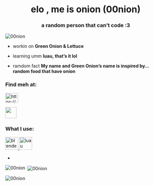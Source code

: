 <h1 align="center">elo , me is onion (00nion)</h1>
<h3 align="center">a random person that can’t code :3</h3>

<p align="left"> <img src="https://komarev.com/ghpvc/?username=00nion&label=Profile%20views&color=0e75b6&style=flat" alt="00nion" /> </p>

- workin on **Green Onion & Lettuce**

- learning umm **luau, that’s it lol**

- ramdom fact **My name and Green Onion’s name is inspired by… random food that have onion**

<h3 align="left">Find meh at:</h3>
<p align="left">
<a href="https://discord.com/users/684584287412158516" target="blank"><img align="center" src="https://cdn.prod.website-files.com/6257adef93867e50d84d30e2/636e0a6a49cf127bf92de1e2_icon_clyde_blurple_RGB.png" alt="https://discord.com/users/684584287412158516" height="30" width="40" /></a>
</p>
<a href="https://www.roblox.com/users/3228179451/profile" target="blank"><img align="center" src="https://static.wikia.nocookie.net/robloxcities/images/d/d2/RobloxLogo.png/revision/latest/scale-to-width-down/985?cb=20230125021936" alt="" height="35" width="35" /></a>

<h3 align="left">What I use:</h3>
<p align="left"> <a href="https://www.blender.org/" target="_blank" rel="noreferrer"> <img src="https://download.blender.org/branding/community/blender_community_badge_white.svg" alt="blender" width="40" height="40"/> </a> <a href="https://www.luau.org/" target="_blank" rel="noreferrer"> <img src="https://upload.wikimedia.org/wikipedia/commons/thumb/8/8f/Luau_Logo_%28Programming_Language%29.svg/1200px-Luau_Logo_%28Programming_Language%29.svg.png" alt="luau" width="40" height="40"/> </a> </p>

-   

<p><img align="left" src="https://github-readme-stats.vercel.app/api/top-langs?username=00nion&show_icons=true&locale=en&layout=compact" alt="00nion" /></p>

<p>&nbsp;<img align="center" src="https://github-readme-stats.vercel.app/api?username=00nion&show_icons=true&locale=en" alt="00nion" /></p>

<p><img align="center" src="https://github-readme-streak-stats.herokuapp.com/?user=00nion&" alt="00nion" /></p>
